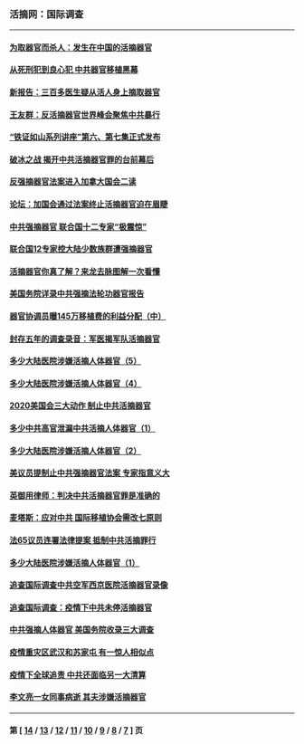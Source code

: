 ### 活摘网：国际调查
---
#### [为取器官而杀人：发生在中国的活摘器官](../../pages/nf5947/n13794731.md?10100430) 
#### [从死刑犯到良心犯 中共器官移植黑幕](../../pages/nf5947/n13764669.md?10100430) 
#### [新报告：三百多医生疑从活人身上摘取器官](../../pages/nf5947/n13703044.md?10100430) 
#### [王友群：反活摘器官世界峰会聚焦中共暴行](../../pages/nf5947/n13250738.md?10100430) 
#### [“铁证如山系列讲座”第六、第七集正式发布](../../pages/nf5947/n13106287.md?10100430) 
#### [破冰之战 揭开中共活摘器官罪的台前幕后](../../pages/nf5947/n13082457.md?10100430) 
#### [反强摘器官法案进入加拿大国会二读](../../pages/nf5947/n13033450.md?10100430) 
#### [论坛：加国会通过法案终止活摘器官迫在眉睫](../../pages/nf5947/n13029839.md?10100430) 
#### [中共强摘器官 联合国十二专家“极震惊”](../../pages/nf5947/n13024313.md?10100430) 
#### [联合国12专家控大陆少数族群遭强摘器官](../../pages/nf5947/n13023877.md?10100430) 
#### [活摘器官你真了解？来龙去脉图解一次看懂](../../pages/nf5947/n13013820.md?10100430) 
#### [美国务院详录中共强摘法轮功器官报告](../../pages/nf5947/n12944519.md?10100430) 
#### [器官协调员曝145万移植费的利益分配（中）](../../pages/nf5947/n12894547.md?10100430) 
#### [封存五年的调查录音：军医揭军队活摘器官](../../pages/nf5947/n12798692.md?10100430) 
#### [多少大陆医院涉嫌活摘人体器官（5）](../../pages/nf5947/n12768383.md?10100430) 
#### [多少大陆医院涉嫌活摘人体器官（4）](../../pages/nf5947/n12664434.md?10100430) 
#### [2020美国会三大动作 制止中共活摘器官](../../pages/nf5947/n12682004.md?10100430) 
#### [多少中共高官泄漏中共活摘人体器官（1）](../../pages/nf5947/n12671234.md?10100430) 
#### [多少大陆医院涉嫌活摘人体器官（2）](../../pages/nf5947/n12655589.md?10100430) 
#### [美议员提制止中共强摘器官法案 专家指意义大](../../pages/nf5947/n12630561.md?10100430) 
#### [英御用律师：判决中共活摘器官罪是准确的](../../pages/nf5947/n12580740.md?10100430) 
#### [麦塔斯：应对中共 国际移植协会需改七原则](../../pages/nf5947/n12514711.md?10100430) 
#### [法65议员连署法律提案 抵制中共活摘罪行](../../pages/nf5947/n12437047.md?10100430) 
#### [多少大陆医院涉嫌活摘人体器官（1）](../../pages/nf5947/n12414284.md?10100430) 
#### [追查国际调查中共空军西京医院活摘器官录像](../../pages/nf5947/n12348837.md?10100430) 
#### [追查国际调查：疫情下中共未停活摘器官](../../pages/nf5947/n12273415.md?10100430) 
#### [中共强摘人体器官 美国务院收录三大调查](../../pages/nf5947/n12181488.md?10100430) 
#### [疫情重灾区武汉和苏家屯 有一惊人相似点](../../pages/nf5947/n12150824.md?10100430) 
#### [疫情下全球追责 中共还面临另一大清算](../../pages/nf5947/n12070397.md?10100430) 
#### [李文亮一女同事病逝 其夫涉嫌活摘器官](../../pages/nf5947/n11957882.md?10100430) 

---
#### 第 [ [14](./14.md?10100430) / [13](./13.md?10100430) / [12](./12.md?10100430) / [11](./11.md?10100430) / [10](./10.md?10100430) / [9](./9.md?10100430) / [8](./8.md?10100430) / [7](./7.md?10100430) ] 页
